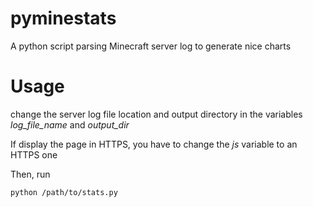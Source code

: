 pyminestats
===========

A python script parsing Minecraft server log to generate nice charts

Usage
=====

change the server log file location and output directory in the variables *log_file_name* and *output_dir*

If display the page in HTTPS, you have to change the *js* variable to an HTTPS one

Then, run

```
python /path/to/stats.py
```
